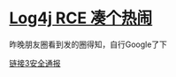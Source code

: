 # [Log4j RCE 凑个热闹](https://github.com/zfy68/gitblog/issues/11)

 昨晚朋友圈看到发的圈得知，自行Google了下


[链接3安全通报](https://nosec.org/m/share/4917.html) 